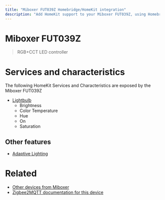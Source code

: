 ```yaml
---
title: "Miboxer FUT039Z Homebridge/HomeKit integration"
description: "Add HomeKit support to your Miboxer FUT039Z, using Homebridge, Zigbee2MQTT and homebridge-z2m."
---
```

<!---
This file has been GENERATED using src/docgen/docgen.ts
DO NOT EDIT THIS FILE MANUALLY!
-->
# Miboxer FUT039Z
> RGB+CCT LED controller


# Services and characteristics
The following HomeKit Services and Characteristics are exposed by
the Miboxer FUT039Z

* [Lightbulb](../../light.md)
  * Brightness
  * Color Temperature
  * Hue
  * On
  * Saturation

## Other features
* [Adaptive Lighting](../../light.md)

# Related
* [Other devices from Miboxer](../index.md#miboxer)
* [Zigbee2MQTT documentation for this device](https://www.zigbee2mqtt.io/devices/FUT039Z.html)
